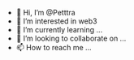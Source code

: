 - 👋 Hi, I’m @Petttra    
- 👀 I’m interested in web3
- 🌱 I’m currently learning ...
- 💞️ I’m looking to collaborate on ...
- 📫 How to reach me ...

<!---
Petttra/Petttra is a ✨ special ✨ repository because its `README.md` (this file) appears on your GitHub profile.
You can click the Preview link to take a look at your changes.
--->
